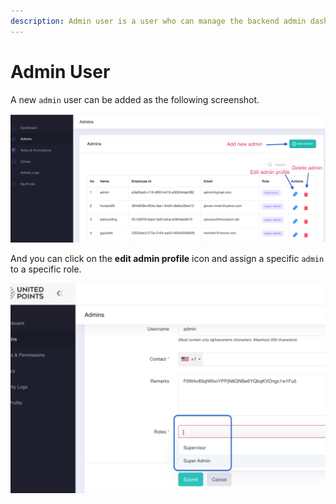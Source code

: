 ```yaml
---
description: Admin user is a user who can manage the backend admin dashboard.
---
```


# Admin User

A new `admin` user can be added as the following screenshot.

![](../.gitbook/assets/adduser.png)



And you can click on the **edit admin profile** icon and assign  a specific `admin` to a specific role.

![](../.gitbook/assets/attach.png)





